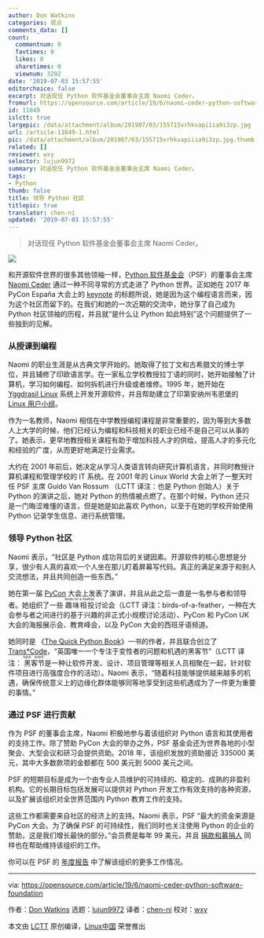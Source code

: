 ```yaml
---
author: Don Watkins
categories: 观点
comments_data: []
count:
  commentnum: 0
  favtimes: 0
  likes: 0
  sharetimes: 0
  viewnum: 3292
date: '2019-07-03 15:57:55'
editorchoice: false
excerpt: 对话现任 Python 软件基金会董事会主席 Naomi Ceder。
fromurl: https://opensource.com/article/19/6/naomi-ceder-python-software-foundation
id: 11049
islctt: true
largepic: /data/attachment/album/201907/03/155715vrhkvapiiia9i3zp.jpg
url: /article-11049-1.html
pic: /data/attachment/album/201907/03/155715vrhkvapiiia9i3zp.jpg.thumb.jpg
related: []
reviewer: wxy
selector: lujun9972
summary: 对话现任 Python 软件基金会董事会主席 Naomi Ceder。
tags:
- Python
thumb: false
title: 领导 Python 社区
titlepic: true
translator: chen-ni
updated: '2019-07-03 15:57:55'
---
```



> 
> 对话现任 Python 软件基金会董事会主席 Naomi Ceder。
> 
> 
> 


![](/data/attachment/album/201907/03/155715vrhkvapiiia9i3zp.jpg)


和开源软件世界的很多其他领袖一样，[Python 软件基金会](https://www.python.org/psf/)（PSF）的董事会主席 [Naomi Ceder](https://www.naomiceder.tech/pages/about/) 通过一种不同寻常的方式走进了 Python 世界。正如她在 2017 年 PyCon España 大会上的 [keynote](https://www.youtube.com/watch?v=ayQK6app_wA) 的标题所说，她是因为这个编程语言而来，因为这个社区而留下的。在我们和她的一次近期的交流中，她分享了自己成为 Python 社区领袖的历程，并且就“是什么让 Python 如此特别”这个问题提供了一些独到的见解。


### 从授课到编程


Naomi 的职业生涯是从古典文学开始的。她取得了拉丁文和古希腊文的博士学位，并且辅修了印欧语言学。在一家私立学校教授拉丁语的同时，她开始接触了计算机，学习如何编程、如何拆机进行升级或者维修。1995 年，她开始在 [Yggdrasil Linux](https://en.wikipedia.org/wiki/Yggdrasil_Linux/GNU/X) 系统上开发开源软件，并且帮助建立了印第安纳州韦恩堡的 [Linux 用户小组](http://fortwaynelinux.org/about)。


作为一名教师，Naomi 相信在中学教授编程课程是非常重要的，因为等到大多数人上大学的时候，他们已经认为编程和科技相关的职业已经不是自己可以从事的了。她表示，更早地教授相关课程有助于增加科技人才的供给，提高人才的多元化和经验的广度，从而更好地满足行业需求。


大约在 2001 年前后，她决定从学习人类语言转向研究计算机语言，并同时教授计算机课程和管理学校的 IT 系统。在 2001 年的 Linux World 大会上听了一整天时任 PSF 主席 Guido Van Rossum （LCTT 译注：也是 Python 创始人）关于 Python 的演讲之后，她对 Python 的热情被点燃了。在那个时候，Python 还只是一门晦涩难懂的语言，但是她是如此喜欢 Python，以至于在她的学校开始使用 Python 记录学生信息、进行系统管理。


### 领导 Python 社区


Naomi 表示，“社区是 Python 成功背后的关键因素。开源软件的核心思想是分享，很少有人真的喜欢一个人坐在那儿盯着屏幕写代码。真正的满足来源于和别人交流想法，并且共同创造一些东西。”


她在第一届 [PyCon](http://pycon.org/) 大会上发表了演讲，并且从此之后一直是一名参与者和领导者。她组织了一些 <ruby> 趣味相投 <rt>  birds-of-a-feather </rt> <rt> </rt></ruby> 讨论会（LCTT 译注：birds-of-a-feather，一种在大会参与者之间进行的基于兴趣的非正式小规模讨论活动）、PyCon 和 PyCon UK 大会的海报展示会、教育峰会，以及 PyCon 大会的西班牙语频道。


她同时是 《[The Quick Python Book](https://www.manning.com/books/the-quick-python-book-third-edition)》一书的作者，并且联合创立了 [Trans\*Code](https://www.trans.tech/)，“英国唯一一个专注于变性者的问题和机遇的黑客节”（LCTT 译注：<ruby> 黑客节 <rt>  hack event </rt></ruby>是一种让软件开发、设计、项目管理等相关人员相聚在一起，针对软件项目进行高强度合作的活动）。Naomi 表示，“随着科技能够提供越来越多的机遇，确保传统意义上的边缘化群体能够同等地享受到这些机遇成为了一件更为重要的事情。”


### 通过 PSF 进行贡献


作为 PSF 的董事会主席，Naomi 积极地参与着该组织对 Python 语言和其使用者的支持工作。除了赞助 PyCon 大会的举办之外，PSF 基金会还为世界各地的小型聚会、大型会议和研习会提供资助。2018 年，该组织发放的资助接近 335000 美元，其中大多数款项的金额都在 500 美元到 5000 美元之间。


PSF 的短期目标是成为一个由专业人员维护的可持续的、稳定的、成熟的非盈利机构。它的长期目标包括发展可以提供对 Python 开发工作有效支持的各种资源，以及扩展该组织对全世界范围内 Python 教育工作的支持。


这些工作都需要来自社区的经济上的支持。Naomi 表示，PSF “最大的资金来源是 PyCon 大会。为了确保 PSF 的可持续性，我们同时也关注使用 Python 的企业的赞助，这是我们增长最快的部分。”会员费是每年 99 美元，并且 [捐款和募捐人](https://www.python.org/psf/donations/) 同样也在帮助维持该组织的工作。


你可以在 PSF 的 [年度报告](https://www.python.org/psf/annual-report/2019/) 中了解该组织的更多工作情况。




---


via: <https://opensource.com/article/19/6/naomi-ceder-python-software-foundation>


作者：[Don Watkins](https://opensource.com/users/don-watkins) 选题：[lujun9972](https://github.com/lujun9972) 译者：[chen-ni](https://github.com/chen-ni) 校对：[wxy](https://github.com/wxy)


本文由 [LCTT](https://github.com/LCTT/TranslateProject) 原创编译，[Linux中国](https://linux.cn/) 荣誉推出